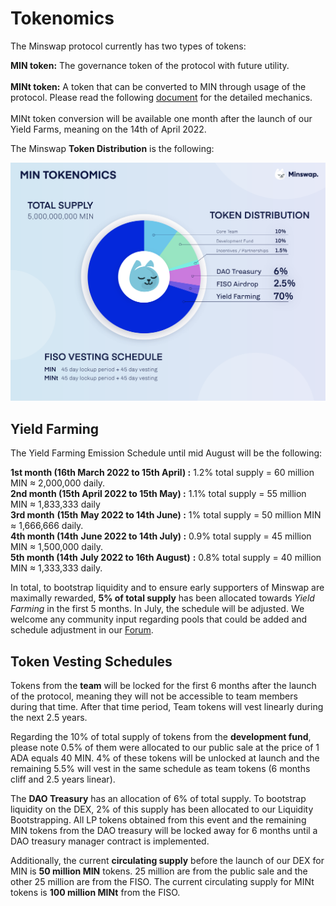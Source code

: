 # Tokenomics

The Minswap protocol currently has two types of tokens:

**MIN token:** The governance token of the protocol with future utility. \
\
**MINt token:** A token that can be converted to MIN through usage of the protocol. Please read the following [document](https://minswap-labs.medium.com/how-to-convert-your-mint-tokens-c7331c8eaa01) for the detailed mechanics.\
\
MINt token conversion will be available one month after the launch of our Yield Farms, meaning on the 14th of April 2022.

The Minswap **Token Distribution** is the following:

![](.gitbook/assets/tokenomics.png)

## Yield Farming

The Yield Farming Emission Schedule until mid August will be the following:

**1st month (16th March 2022 to 15th April) :** 1.2% total supply = 60 million MIN ≈ 2,000,000 daily. \
**2nd month (15th April 2022 to 15th May) :** 1.1% total supply = 55 million MIN ≈ 1,833,333 daily \
**3rd month** **(15th** **May 2022 to 14th June) :** 1% total supply = 50 million MIN ≈ 1,666,666 daily. \
**4th month (14th** **June 2022 to 14th July) :** 0.9% total supply = 45 million MIN ≈ 1,500,000 daily. \
**5th month (14th** **July 2022 to 16th August)** **:** 0.8% total supply = 40 million MIN ≈ 1,333,333 daily.

In total, to bootstrap liquidity and to ensure early supporters of Minswap are maximally rewarded, **5% of total supply** has been allocated towards _Yield Farming_ in the first 5 months. In July, the schedule will be adjusted. We welcome any community input regarding pools that could be added and schedule adjustment in our [Forum](https://forum.minswap.org/).

## Token Vesting Schedules

Tokens from the **team** will be locked for the first 6 months after the launch of the protocol, meaning they will not be accessible to team members during that time. After that time period, Team tokens will vest linearly during the next 2.5 years.

Regarding the 10% of total supply of tokens from the **development fund**, please note 0.5% of them were allocated to our public sale at the price of 1 ADA equals 40 MIN. 4% of these tokens will be unlocked at launch and the remaining 5.5% will vest in the same schedule as team tokens (6 months cliff and 2.5 years linear).

The **DAO Treasury** has an allocation of 6% of total supply. To bootstrap liquidity on the DEX, 2% of this supply has been allocated to our Liquidity Bootstrapping. All LP tokens obtained from this event and the remaining MIN tokens from the DAO treasury will be locked away for 6 months until a DAO treasury manager contract is implemented.

Additionally, the current **circulating supply** before the launch of our DEX for MIN is **50 million MIN** tokens. 25 million are from the public sale and the other 25 million are from the FISO. The current circulating supply for MINt tokens is **100 million MINt** from the FISO.

